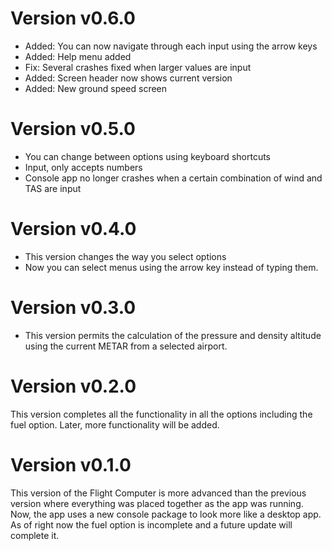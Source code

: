 # Version v0.6.0
- Added: You can now navigate through each input using the arrow keys
- Added: Help menu added
- Fix: Several crashes fixed when larger values are input
- Added: Screen header now shows current version
- Added: New ground speed screen

# Version v0.5.0
- You can change between options using keyboard shortcuts
- Input, only accepts numbers
- Console app no longer crashes when a certain combination of wind and TAS are input

# Version v0.4.0
- This version changes the way you select options
- Now you can select menus using the arrow key instead of typing them.

# Version v0.3.0
- This version permits the calculation of the pressure and density altitude using the current METAR from a selected airport.

# Version v0.2.0
This version completes all the functionality in all the options including the fuel option. Later, more functionality will be added.

# Version v0.1.0
This version of the Flight Computer is more advanced than the previous version where everything was placed together as the app was running. Now, the app uses a new console package to look more like a desktop app.
As of right now the fuel option is incomplete and a future update will complete it.